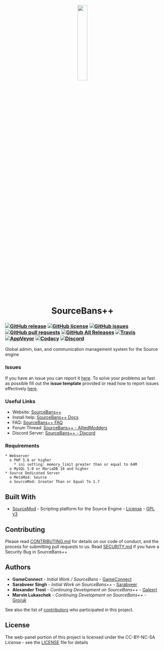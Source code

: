 <h1 align="center">
    <a href="https://sbpp.github.io"><img src="https://raw.githubusercontent.com/sbpp/sourcebans-pp/v1.x/.github/logo.png" height="25%" width="25%"/></a>
    <br/>
    SourceBans++
</h1>

### [![GitHub release](https://img.shields.io/github/release/sbpp/sourcebans-pp.svg?style=flat-square&logo=github&logoColor=white)](https://github.com/sbpp/sourcebans-pp/releases) [![GitHub license](https://img.shields.io/badge/license-CC_BY--NC--SA_4.0-blue.svg?style=flat-square)](https://github.com/sbpp/sourcebans-pp/blob/v1.x/LICENSE) [![GitHub issues](https://img.shields.io/github/issues/sbpp/sourcebans-pp.svg?style=flat-square&logo=github&logoColor=white)](https://github.com/sbpp/sourcebans-pp/issues) [![GitHub pull requests](https://img.shields.io/github/issues-pr/sbpp/sourcebans-pp.svg?style=flat-square&logo=github&logoColor=white)](https://github.com/sbpp/sourcebans-pp/pulls) [![GitHub All Releases](https://img.shields.io/github/downloads/sbpp/sourcebans-pp/total.svg?style=flat-square&logo=github&logoColor=white)](https://github.com/sbpp/sourcebans-pp/releases) [![Travis](https://img.shields.io/travis/sbpp/sourcebans-pp.svg?style=flat-square&logo=travis)](https://travis-ci.org/sbpp/sourcebans-pp) [![AppVeyor](https://img.shields.io/appveyor/ci/Sarabveer/sourcebans-pp.svg?style=flat-square&logo=appveyor)](https://ci.appveyor.com/project/Sarabveer/sourcebans-pp) [![Codacy](https://img.shields.io/codacy/grade/1fc9e40bde8e40dca8680e4b2d51256b.svg?style=flat-square)](https://www.codacy.com/app/sbpp/sourcebans-pp) [![Discord](https://img.shields.io/discord/298914017135689728.svg?style=flat-square&logo=discord&label=discord)](https://discord.gg/4Bhj6NU)


Global admin, ban, and communication management system for the Source engine

### Issues
If you have an issue you can report it [here](https://github.com/sbpp/sourcebans-pp/issues/new).
To solve your problems as fast as possible fill out the **issue template** provided
or read how to report issues effectively [here](https://coenjacobs.me/2013/12/06/effective-bug-reports-on-github/).

### Useful Links

* Website: [SourceBans++](https://sbpp.github.io/)
* Install help: [SourceBans++ Docs](https://sbpp.github.io/docs/)
* FAQ: [SourceBans++ FAQ](https://sbpp.github.io/faq/)
* Forum Thread: [SourceBans++ - AlliedModders](https://forums.alliedmods.net/showthread.php?p=2303384)
* Discord Server: [SourceBans++ - Discord](https://discord.gg/4Bhj6NU)

### Requirements

```
* Webserver
  o PHP 5.6 or higher
    * ini setting: memory_limit greater than or equal to 64M
  o MySQL 5.0 or MariaDB 10 and higher
* Source Dedicated Server
  o MetaMod: Source
  o SourceMod: Greater Than or Equal To 1.7
```

## Built With

* [SourceMod](http://www.sourcemod.net/) - Scripting platform for the Source Engine - [License](https://raw.githubusercontent.com/sbpp/sourcebans-pp/v1.x/SOURCEMOD-LICENSE.txt) - [GPL v3](https://www.gnu.org/licenses/gpl-3.0.txt)

## Contributing

Please read [CONTRIBUTING.md](https://github.com/sbpp/sourcebans-pp/blob/v1.x/CONTRIBUTING.md) for details on our code of conduct, and the process for submitting pull requests to us. Read [SECURITY.md](https://github.com/sbpp/sourcebans-pp/blob/v1.x/SECURITY.md) if you have a Security Bug in SourceBans++

## Authors

* **GameConnect** - *Initial Work / SourceBans* - [GameConnect](https://www.gameconnect.net/)
* **Sarabveer Singh** - *Initial Work on SourceBans++* - [Sarabveer](https://github.com/Sarabveer)
* **Alexander Trost** - *Continuing Development on SourceBans++* - [Galexrt](https://github.com/galexrt)
* **Marvin Lukaschek** - *Continuing Development on SourceBans++* - [Groruk](https://github.com/groruk)

See also the list of [contributors](https://github.com/sbpp/sourcebans-pp/graphs/contributors) who participated in this project.

## License

The web-panel portion of this project is licensed under the CC-BY-NC-SA License - see the [LICENSE](LICENSE) file for details
